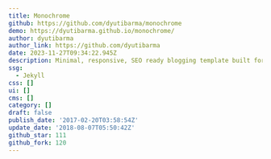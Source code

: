 ```yaml
---
title: Monochrome
github: https://github.com/dyutibarma/monochrome
demo: https://dyutibarma.github.io/monochrome/
author: dyutibarma
author_link: https://github.com/dyutibarma
date: 2023-11-27T09:34:22.945Z
description: Minimal, responsive, SEO ready blogging template built for Jekyll. Demo -
ssg:
  - Jekyll
css: []
ui: []
cms: []
category: []
draft: false
publish_date: '2017-02-20T03:58:54Z'
update_date: '2018-08-07T05:50:42Z'
github_star: 111
github_fork: 120
---
```

